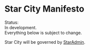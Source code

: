 # Star City Manifesto

Status:  
In development.  
Everything below is subject to change.

Star City will be governed by [StarAdmin](https://github.com/WebDevBooster/StarAdmin).


